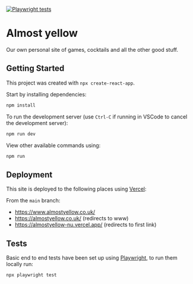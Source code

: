 [![Playwright tests](https://github.com/cjrace/almostyellow/actions/workflows/playwright.yml/badge.svg)](https://github.com/cjrace/almostyellow/actions/workflows/playwright.yml)

# Almost yellow

Our own personal site of games, cocktails and all the other good stuff.

## Getting Started

This project was created with `npx create-react-app`.

Start by installing dependencies:

```bash
npm install
```

To run the development server (use `Ctrl-C` if running in VSCode to cancel the development server):

```bash
npm run dev
```

View other available commands using:

```bash
npm run
```

## Deployment

This site is deployed to the following places using [Vercel](https://vercel.com/):

From the `main` branch:
* https://www.almostyellow.co.uk/
* https://almostyellow.co.uk/ (redirects to www)
* https://almostyellow-nu.vercel.app/ (redirects to first link)


## Tests

Basic end to end tests have been set up using [Playwright](https://playwright.dev/), to run them locally run:

```bash
npx playwright test
```
